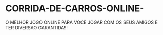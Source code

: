 # CORRIDA-DE-CARROS-ONLINE-
O MELHOR JOGO ONLINE PARA VOCE JOGAR COM OS SEUS AMIGOS E TER DIVERSAO GARANTIDA!!!
